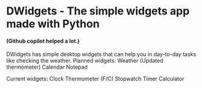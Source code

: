 # DWidgets - The simple widgets app made with Python
#### (Github copilot helped a lot.)

DWidgets has simple desktop widgets that can help you in day-to-day tasks like checking the weather.
Planned widgets:
  Weather (Updated thermometer)
  Calendar
  Notepad

Current widgets:
  Clock
  Thermometer (F/C)
  Stopwatch
  Timer
  Calculator

